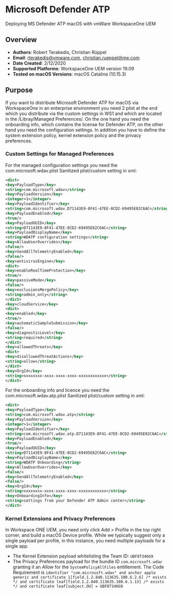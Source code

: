 # Microsoft Defender ATP #
Deploying MS Defender ATP macOS with vmWare WorkspaceOne UEM

## Overview
- **Authors**: Robert Terakedis, Christian Rüppel
- **Email**: rterakedis@vmware.com, christian.rueppel@me.com
- **Date Created**: 2/12/2020
- **Supported Platforms**: WorkspaceOne UEM version 19.09
- **Tested on macOS Versions**: macOS Catalina (10.15.3)

## Purpose
If you want to distribute Microsoft Defender ATP for macOS via WorkspaceOne in an enterprise environment you need 2 plist at the end which you distribute via the custom settings in WS1 and which are located in the /Libray/Managed Preferences/. 
On the one hand you need the onboarding info, which contains the license for Defender ATP, on the other hand you need the configuration settings. In addition you have to define the system extension policy, kernel extension policy and the privacy preferences.

### Custom Settings for Managed Preferences
For the managed configuration settings you need the com.microsoft.wdav.plist
Sanitized plist/custom setting in xml:
```xml
<dict>
<key>PayloadType</key>
<string>com.microsoft.wdav</string>
<key>PayloadVersion</key>
<integer>1</integer>
<key>PayloadIdentifier</key>
<string>com.microsoft.wdav.D71143E9-8F41-47EE-8CD2-69495E82C6AC</string>
<key>PayloadEnabled</key>
<true/>
<key>PayloadUUID</key>
<string>D71143E9-8F41-47EE-8CD2-69495E82C6AC</string>
<key>PayloadDisplayName</key>
<string>WDATP configuration settings</string>
<key>AllowUserOverrides</key>
<false/>
<key>SendAllTelemetryEnabled</key>
<false/>
<key>antivirusEngine</key>
<dict>
<key>enableRealTimeProtection</key>
<true/>
<key>passiveMode</key>
<false/>
<key>exclusionsMergePolicy</key>
<string>admin_only</string>
</dict>
<key>cloudService</key>
<dict>
<key>enabled</key>
<true/>
<key>automaticSampleSubmission</key>
<false/>
<key>diagnosticLevel</key>
<string>required</string>
</dict>
<key>allowedThreats</key>
<dict>
<key>disallowedThreatActions</key>
<string>allow</string>
</dict>
<key>OrgId</key>
<string>xxxxxxxx-xxxx-xxxx-xxxx-xxxxxxxxxxxx</string>
</dict>
```

For the onboarding info and licence you need the com.microsoft.wdav.atp.plist
Sanitized plist/custom setting in xml:
```xml
<dict>
<key>PayloadType</key>
<string>com.microsoft.wdav.atp</string>
<key>PayloadVersion</key>
<integer>1</integer>
<key>PayloadIdentifier</key>
<string>com.microsoft.wdav.atp.D71143E9-8F41-47EE-8CD2-69495E82C6AC</string>
<key>PayloadEnabled</key>
<true/>
<key>PayloadUUID</key>
<string>D71143E9-8F41-47EE-8CD2-69495E82C6AC</string>
<key>PayloadDisplayName</key>
<string>WDATP Onboarding</string>
<key>AllowUserOverrides</key>
<false/>
<key>SendAllTelemetryEnabled</key>
<false/>
<key>OrgId</key>
<string>xxxxxxxx-xxxx-xxxx-xxxx-xxxxxxxxxxxx</string>
<key>OnboardingInfo</key>
<string>settings from your Defender ATP Admin center</string>
</dict>
```

### Kernel Extensions and Privacy Preferences
In Workspace ONE UEM, you need only click Add > Profile in the top right corner, and build a macOS Device profile. While we typically suggest only a single payload per profile, in this instance, you need multiple payloads for a single app. 

* The Kernel Extension payload whitelisting the Team ID: `UBF8T346G9`
* The Privacy Preferences payload for the bundle ID `com.microsoft.wdav` granting it an *Allow* for the `SystemPolicyAllFiles` entitlement.  The Code Requirement is `identifier "com.microsoft.wdav" and anchor apple generic and certificate 1[field.1.2.840.113635.100.6.2.6] /* exists */ and certificate leaf[field.1.2.840.113635.100.6.1.13] /* exists */ and certificate leaf[subject.OU] = UBF8T346G9`
